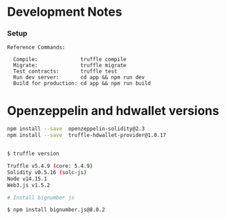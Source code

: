 # Development Notes

### Setup

```
Reference Commands:

  Compile:              truffle compile
  Migrate:              truffle migrate
  Test contracts:       truffle test
  Run dev server:       cd app && npm run dev
  Build for production: cd app && npm run build

```

# Openzeppelin and hdwallet versions

```bash
npm install --save  openzeppelin-solidity@2.3
npm install --save  truffle-hdwallet-provider@1.0.17
```

```bash

$ truffle version

Truffle v5.4.9 (core: 5.4.9)
Solidity v0.5.16 (solc-js)
Node v14.15.1
Web3.js v1.5.2

```

```bash
# Install bignumber js

$ npm install bignumber.js@8.0.2

```
